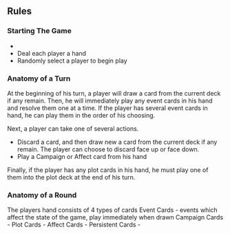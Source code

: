 ## Rules

### Starting The Game
* 
* Deal each player a hand
* Randomly select a player to begin play

### Anatomy of a Turn
At the beginning of his turn, a player will draw a card from the current deck if any remain. Then, he will immediately play any event cards in his hand and resolve them one at a time. If the player has several event cards in hand, he can play them in the order of his choosing.

Next, a player can take one of several actions.
* Discard a card, and then draw new a card from the current deck if any remain. The player can choose to discard face up or face down.
* Play a Campaign or Affect card from his hand

Finally, if the player has any plot cards in his hand, he must play one of them into the plot deck at the end of his turn.

### Anatomy of a Round

The players hand consists of 4 types of cards
Event Cards - events which affect the state of the game, play immediately when drawn
Campaign Cards - 
Plot Cards -
Affect Cards -
Persistent Cards -
